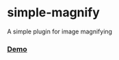# simple-magnify
A simple plugin for image magnifying

### [Demo](https://sepctrelv.github.io/simple-magnify/)
